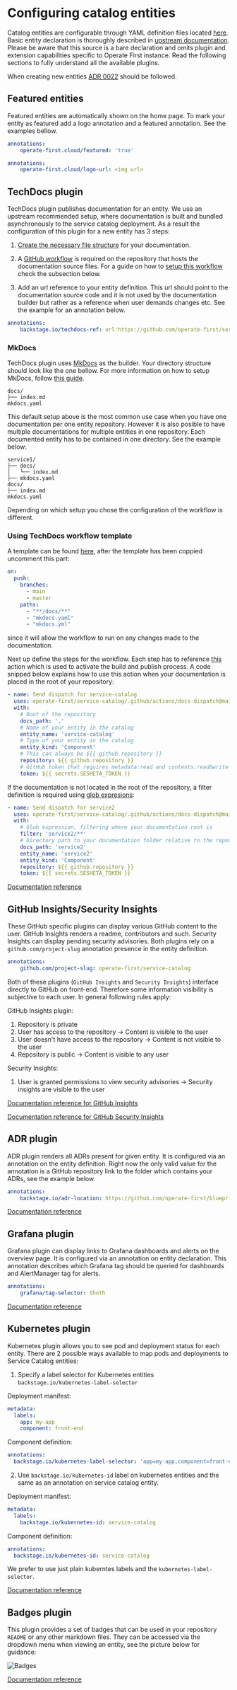 # Configuring catalog entities

Catalog entities are configurable through YAML definition files located [here][1]. Basic entity declaration is thoroughly described in [upstream documentation][2]. Please be aware that this source is a bare declaration and omits plugin and extension capabilities specific to Operate First instance. Read the following sections to fully understand all the available plugins.

When creating new entities [ADR 0022][16] should be followed.

## Featured entities

Featured entities are automatically shown on the home page. To mark your entity as featured add a logo annotation and a featured annotation. See the examples bellow.

```yaml
annotations:
    operate-first.cloud/featured: 'true'
```

```yaml
annotations:
    operate-first.cloud/logo-url: <img url>
```

## TechDocs plugin

TechDocs plugin publishes documentation for an entity. We use an upstream recommended setup, where documentation is built and bundled asynchronously to the service catalog deployment. As a result the configuration of this plugin for a new entity has 3 steps:

1. [Create the necessary file structure](#mkdocs) for your documentation.

2. A [GitHub workflow][10] is required on the repository that hosts the documentation source files. For a guide on how to [setup this workflow](#using-techdocs-workflow-template) check the subsection below.

3. Add an url reference to your entity definition. This url should point to the documentation source code and it is not used by the documentation builder but rather as a reference when user demands changes etc. See the example for an annotation below.

  ```yaml
  annotations:
      backstage.io/techdocs-ref: url:https://github.com/operate-first/service-catalog/tree/main/docs
  ```

### MkDocs

TechDocs plugin uses [MkDocs][12] as the builder. Your directory structure should look like the one bellow. For more information on how to setup MkDocs, follow [this guide][14].

```
docs/
├── index.md
mkdocs.yaml
```

This default setup above is the most common use case when you have one documentation per one entity repository. However it is also posible to have multiple documentations for multiple entities in one repository. Each documented entity has to be contained in one directory. See the example below:

```
service1/
├── docs/
│   └── index.md
├── mkdocs.yaml
docs/
├── index.md
mkdocs.yaml
```

Depending on which setup you chose the configuration of the workflow is different.

### Using TechDocs workflow template

A template can be found [here][9], after the template has been coppied uncomment this part:

```yaml
on:
  push:
    branches:
      - main
      - master
    paths:
      - "**/docs/**"
      - "mkdocs.yaml"
      - "mkdocs.yml"
```

since it will allow the workflow to run on any changes made to the documentation.

Next up define the steps for the workflow. Each step has to reference [this][11] action which is used to activate the build and publish process. A code snipped below explains how to use this action when your documentation is placed in the root of your repository:

```yaml
- name: Send dispatch for service-catalog
  uses: operate-first/service-catalog/.github/actions/docs-dispatch@main
  with:
    # Root of the repository
    docs_path: '.'
    # Name of your entity in the catalog
    entity_name: 'service-catalog'
    # Type of your entity in the catalog
    entity_kind: 'Component'
    # This can always be ${{ github.repository }}
    repository: ${{ github.repository }}
    # GitHub token that requires metadata:read and contents:read&write permissions to service-catalog repository
    token: ${{ secrets.SESHETA_TOKEN }}
```

If the documentation is not located in the root of the repository, a filter definition is required using [glob expresions][15]:

```yaml
- name: Send dispatch for service2
  uses: operate-first/service-catalog/.github/actions/docs-dispatch@main
  with:
    # Glob expression, filtering where your documentation root is
    filter: 'service2/**'
    # Directory path to your documentation folder relative to the repository root
    docs_path: 'service2'
    entity_name: 'service2'
    entity_kind: 'Component'
    repository: ${{ github.repository }}
    token: ${{ secrets.SESHETA_TOKEN }}
```

<!--Mermaid diagram showing techdocs architecture somewhere here -->
[Documentation reference][13]

## GitHub Insights/Security Insights

These GitHub specific plugins can display various GitHub content to the user. GitHub Insights renders a readme, contributors and such. Security Insights can display pending security advisories. Both plugins rely on a `github.com/project-slug` annotation presence in the entity definition.

```yaml
annotations:
    github.com/project-slug: operate-first/service-catalog
```

Both of these plugins (`GitHub Insights` and `Security Insights`) interface directly to GitHub on front-end. Therefore some information visibility is subjective to each user. In general following rules apply:

GitHub Insights plugin:

1. Repository is private
  1. User has access to the repository -> Content is visible to the user
  2. User doesn't have access to the repository -> Content is not visible to the user
2. Repository is public -> Content is visible to any user

Security Insights:

1. User is granted permissions to view security advisories -> Security insights are visible to the user

[Documentation reference for GitHub Insights][3]

[Documentation reference for GitHub Security Insights][4]

## ADR plugin

ADR plugin renders all ADRs present for given entity. It is configured via an annotation on the entity definition. Right now the only valid value for the annotation is a GitHub repository link to the folder which contains your ADRs, see the example below.

```yaml
annotations:
    backstage.io/adr-location: https://github.com/operate-first/blueprint/tree/main/adr
```

[Documentation reference][5]

## Grafana plugin

Grafana plugin can display links to Grafana dashboards and alerts on the overview page. It is configured via an annotation on entity declaration. This annotation describes which Grafana tag should be queried for dashboards and AlertManager tag for alerts.

```yaml
annotations:
    grafana/tag-selector: thoth
```

[Documentation reference][6]

## Kubernetes plugin

Kubernetes plugin allows you to see pod and deployment status for each entity. There are 2 possible ways available to map pods and deployments to Service Catalog entities:

1. Specify a label selector for Kubernetes entities `backstage.io/kubernetes-label-selector`

  Deployment manifest:

  ```yaml
  metadata:
    labels:
      app: my-app
      component: front-end
  ```

  Component definition:

  ```yaml
  annotations:
    backstage.io/kubernetes-label-selector: 'app=my-app,component=front-end'
  ```

2. Use `backstage.io/kubernetes-id` label on kubernetes entities and the same as an annotation on service catalog entity.

  Deployment manifest:

  ```yaml
  metadata:
    labels:
      backstage.io/kubernetes-id: service-catalog
  ```

  Component definition:

  ```yaml
  annotations:
    backstage.io/kubernetes-id: service-catalog
  ```

We prefer to use just plain kuberntes labels and the `kubernetes-label-selector`.

[Documentation reference][7]

## Badges plugin

This plugin provides a set of badges that can be used in your repository `README` or any other markdown files. They can be accessed via the dropdown menu when viewing an entity, see the picture below for guidance:

![Badges](img/badges.png)

[Documentation reference][8]


[1]: https://github.com/operate-first/apps/tree/master/service-catalog
[2]: https://backstage.io/docs/features/software-catalog/descriptor-format
[3]: https://roadie.io/backstage/plugins/github-insights
[4]: https://roadie.io/backstage/plugins/security-insights
[5]: https://github.com/backstage/backstage/tree/master/plugins/adr
[6]: https://github.com/K-Phoen/backstage-plugin-grafana
[7]: https://backstage.io/docs/features/kubernetes/overview
[8]: https://github.com/backstage/backstage/blob/master/plugins/badges/README.md
[9]: https://github.com/operate-first/service-catalog/blob/main/.github/workflows/techdocs-template.yaml
[10]: https://docs.github.com/en/actions/using-workflows
[11]: https://github.com/operate-first/service-catalog/blob/main/.github/actions/docs-dispatch/action.yaml
[12]: https://www.mkdocs.org
[13]: https://backstage.io/docs/features/techdocs/techdocs-overview
[14]: https://www.mkdocs.org/getting-started
[15]: https://docs.github.com/en/actions/using-workflows/workflow-syntax-for-github-actions#filter-pattern-cheat-sheet
[16]: https://github.com/operate-first/blueprint/blob/main/adr/0022-rules-for-entity-mapping-in-service-catalog.md
